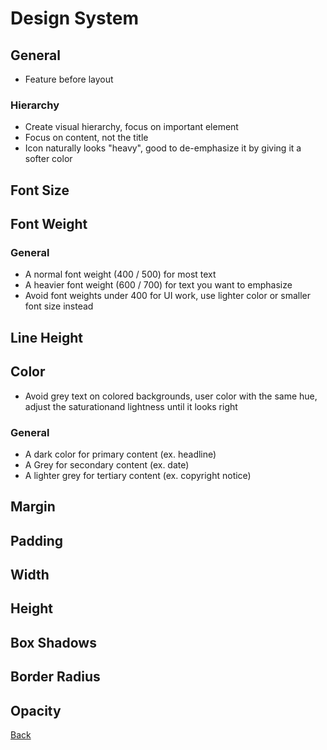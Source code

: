 # Design System

## General

- Feature before layout

### Hierarchy

- Create visual hierarchy, focus on important element
- Focus on content, not the title
- Icon naturally looks "heavy", good to de-emphasize it by giving it a softer color

## Font Size

## Font Weight

### General

- A normal font weight (400 / 500) for most text
- A heavier font weight (600 / 700) for text you want to emphasize
- Avoid font weights under 400 for UI work, use lighter color or smaller font size instead

## Line Height

## Color

- Avoid grey text on colored backgrounds, user color with the same hue, adjust the saturationand lightness until it looks right

### General

- A dark color for primary content (ex. headline)
- A Grey for secondary content (ex. date)
- A lighter grey for tertiary content (ex. copyright notice)

## Margin

## Padding

## Width

## Height

## Box Shadows

## Border Radius

## Opacity

[Back](../../../README.md)
